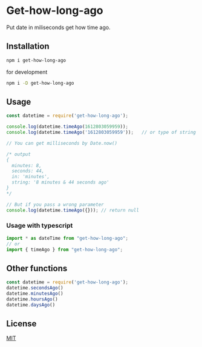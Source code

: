 # Get-how-long-ago

Put date in miliseconds get how time ago.

## Installation
```bash
npm i get-how-long-ago
```
for development
```bash
npm i -D get-how-long-ago
```
## Usage

```.js
const datetime = require('get-how-long-ago');

console.log(datetime.timeAgo(1612803059959));
console.log(datetime.timeAgo('1612803059959'));   // or type of string

// You can get milliseconds by Date.now()

/* output
{
  minutes: 8,
  seconds: 44,
  in: 'minutes',
  string: '8 minutes & 44 seconds ago'
}
*/

// But if you pass a wrong parameter
console.log(datetime.timeAgo({})); // return null
```

### Usage with typescript
```.ts
import * as dateTime from "get-how-long-ago";
// or
import { timeAgo } from "get-how-long-ago";

```

## Other functions
```.js
const datetime = require('get-how-long-ago');
datetime.secondsAgo()
datetime.minutesAgo()
datetime.hoursAgo()
datetime.daysAgo()
```

## License
[MIT](https://choosealicense.com/licenses/mit/)